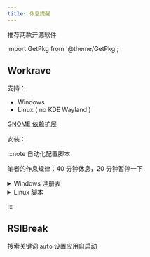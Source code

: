 ```yaml
---
title: 休息提醒
---
```


推荐两款开源软件

import GetPkg from '@theme/GetPkg';

## Workrave

支持：

- Windows
- Linux ( no KDE Wayland )

<a href="/docs/linux/gnome/panel#托盘图标" target="_blank" >GNOME 依赖扩展</a>

安装：

<GetPkg name="workrave" dnf winget />

:::note 自动化配置脚本

笔者的作息规律：40 分钟休息，20 分钟暂停一下

<details>
    <summary>Windows 注册表</summary>

```bat
reg add "HKCU\Software\Microsoft\Windows NT\CurrentVersion\AppCompatFlags\Layers" /v "C:\Program Files (x86)\Workrave\lib\Workrave.exe" /t REG_SZ /f /d "~ HIGHDPIAWARE"

reg add HKCU\Software\Workrave\timers\micro_pause /v auto_reset /t REG_SZ /d 12 /f
reg add HKCU\Software\Workrave\timers\micro_pause /v limit /t REG_SZ /d 1200 /f
reg add HKCU\Software\Workrave\timers\micro_pause /v snooze /t REG_SZ /d 120 /f

reg add HKCU\Software\Workrave\timers\rest_break /v auto_reset /t REG_SZ /d 480 /f
reg add HKCU\Software\Workrave\timers\rest_break /v limit /t REG_SZ /d 2400 /f
reg add HKCU\Software\Workrave\timers\rest_break /v snooze /t REG_SZ /d 300 /f

reg add HKCU\Software\Workrave\breaks\daily_limit /v enabled /t REG_SZ /d 0 /f
reg add HKCU\Software\Workrave\gui\breaks /v block_mode /t REG_SZ /d 0 /f
reg add HKCU\Software\Workrave\gui\breaks\rest_break /v exercises /t REG_SZ /d 4 /f
reg add HKCU\Software\Workrave\gui\breaks\rest_break /v auto_natural /t REG_SZ /d 1 /f
reg add HKCU\Software\Workrave\gui /v closewarn_enabled /t REG_SZ /d 0 /f
reg add HKCU\Software\Workrave\general /v usage-mode /t REG_SZ /d 1 /f

```

</details>

 <details>
<summary>Linux 脚本</summary>

```shell
cat << END | dconf load /org/workrave/timers/
[micro-pause]
auto-reset=12
limit=1200
snooze=120
[rest-break]
auto-reset=480
limit=2400
snooze=300
END

cat << END | dconf load /org/workrave/gui/breaks/rest-break/
[/]
auto-natural=true
exercises=4
END

dconf write /org/workrave/breaks/daily-limit/enabled false
dconf write /org/workrave/gui/breaks/block-mode 0
dconf write /org/workrave/general/usage-mode 1
```

Wayland Bug 修复: [问题来源](https://github.com/rcaelers/workrave/issues/94)

```
cd ~/.local/share/applications/
cp /usr/share/applications/workrave.desktop .
sed -i "/Exec/ s/$/ --display=:0/" workrave.desktop
cd -
```

</details>

:::

## RSIBreak

<GetPkg name="rsibreak" dnf />

搜索关键词 `auto` 设置应用自启动
